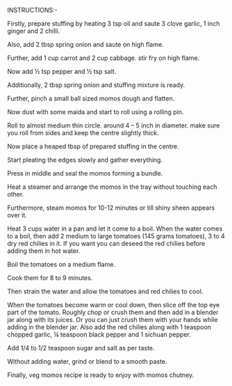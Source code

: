 INSTRUCTIONS:-

Firstly, prepare stuffing by heating 3 tsp oil and saute 3 clove garlic, 1 inch ginger and 2 chilli.

Also, add 2 tbsp spring onion and saute on high flame.

Further, add 1 cup carrot and 2 cup cabbage. stir fry on high flame.

Now add ½ tsp pepper and ½ tsp salt.

Additionally, 2 tbsp spring onion and stuffing mixture is ready.

Further, pinch a small ball sized momos dough and flatten.

Now dust with some maida and start to roll using a rolling pin.

Roll to almost medium thin circle. around 4 – 5 inch in diameter. make sure you roll from sides and keep the centre slightly thick.

Now place a heaped tbsp of prepared stuffing in the centre.

Start pleating the edges slowly and gather everything.

Press in middle and seal the momos forming a bundle.

Heat a steamer and arrange the momos in the tray without touching each other.

Furthermore, steam momos for 10-12 minutes or till shiny sheen appears over it.

Heat 3 cups water in a pan and let it come to a boil. When the water comes to a boil, then add 2 medium to large tomatoes (145 grams tomatoes), 3 to 4 dry red chilies in it. If you want you can deseed the red chilies before adding them in hot water.

Boil the tomatoes on a medium flame.

 Cook them for 8 to 9 minutes.

 Then strain the water and allow the tomatoes and red chilies to cool.

 When the tomatoes become warm or cool down, then slice off the top eye part of the tomato. Roughly chop or crush them and then add in a blender jar along with its juices. Or you can just crush them with your hands while adding in the blender jar. Also add the red chilies along with 1 teaspoon chopped garlic, ¼ teaspoon black pepper and 1 sichuan pepper.

 Add 1/4 to 1/2 teaspoon sugar and salt as per taste.

 Without adding water, grind or blend to a smooth paste.

Finally, veg momos recipe is ready to enjoy with momos chutney.
